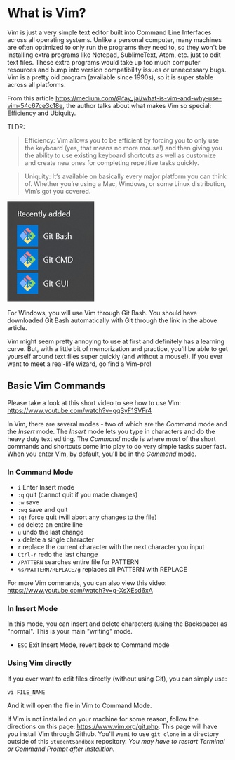 # What is Vim?

Vim is just a very simple text editor built into Command Line Interfaces across all operating systems. Unlike a personal computer, many machines are often optimized to only run the programs they need to, so they won't be installing extra programs like Notepad, SublimeText, Atom, etc. just to edit text files. These extra programs would take up too much computer resources and bump into version compatibility issues or unnecessary bugs. Vim is a pretty old program (available since 1990s), so it is super stable across all platforms.

From this article <https://medium.com/@fay_jai/what-is-vim-and-why-use-vim-54c67ce3c18e>, the author talks about what makes Vim so special: Efficiency and Ubiquity.

TLDR:
> Efficiency: Vim allows you to be efficient by forcing you to only use the keyboard (yes, that means no more mouse!) and then giving you the ability to use existing keyboard shortcuts as well as customize and create new ones for completing repetitive tasks quickly.

> Uniquity: It’s available on basically every major platform you can think of. Whether you’re using a Mac, Windows, or some Linux distribution, Vim’s got you covered.

![SCREENSHOT_GIT_BASH](images/screenshot_git_bash.png)

For Windows, you will use Vim through Git Bash. You should have downloaded Git Bash automatically with Git through the link in the above article.

Vim might seem pretty annoying to use at first and definitely has a learning curve. But, with a little bit of memorization and practice, you'll be able to get yourself around text files super quickly (and without a mouse!). If you ever want to meet a real-life wizard, go find a Vim-pro!

## Basic Vim Commands

Please take a look at this short video to see how to use Vim: <https://www.youtube.com/watch?v=ggSyF1SVFr4>

In Vim, there are several modes - two of which are the *Command* mode and the *Insert* mode. The *Insert* mode lets you type in characters and do the heavy duty text editing. The *Command* mode is where most of the short commands and shortcuts come into play to do very simple tasks super fast. When you enter Vim, by default, you'll be in the *Command* mode.

### In Command Mode

- `i` Enter Insert mode
- `:q` quit (cannot quit if you made changes)
- `:w` save
- `:wq` save and quit
- `:q!` force quit (will abort any changes to the file)
- `dd` delete an entire line
- `u` undo the last change
- `x` delete a single character
- `r` replace the current character with the next character you input
- `Ctrl-r` redo the last change
- `/PATTERN` searches entire file for PATTERN
- `%s/PATTERN/REPLACE/g` replaces all PATTERN with REPLACE

For more Vim commands, you can also view this video: <https://www.youtube.com/watch?v=g-XsXEsd6xA>

### In Insert Mode

In this mode, you can insert and delete characters (using the Backspace) as "normal". This is your main "writing" mode.

- `ESC` Exit Insert Mode, revert back to Command mode

### Using Vim directly

If you ever want to edit files directly (without using Git), you can simply use:

```unix
vi FILE_NAME
```

And it will open the file in Vim to Command Mode.

If Vim is not installed on your machine for some reason, follow the directions on this page: <https://www.vim.org/git.php>. This page will have you install Vim through Github. You'll want to use `git clone` in a directory outside of this `StudentSandbox` repository. *You may have to restart Terminal or Command Prompt after installtion.*

